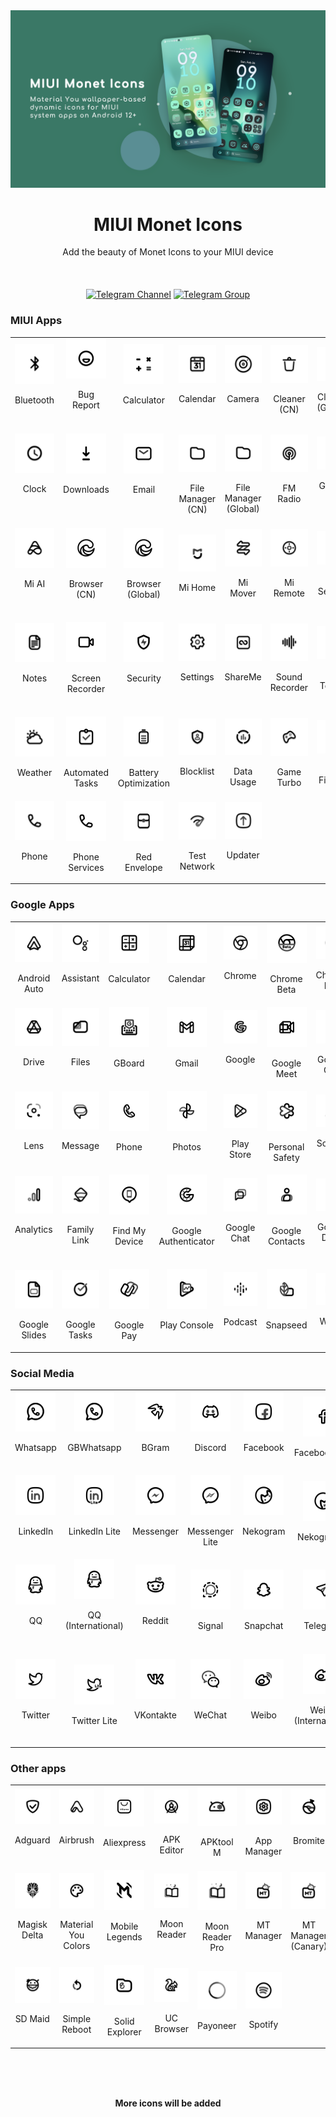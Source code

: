 <img src="./img/banner_green.png" alt=" "/>

<h1 align="center">MIUI Monet Icons</h1>

<div align="center">Add the beauty of Monet Icons to your MIUI device</div>
<br/><br/><br/>

<div align="center">
   <a href="https://t.me/MIUIMonetUpdate"><img src="https://img.shields.io/badge/telegram-channel-blue?longCache=true&style=for-the-badge&logo=telegram&logoColor=white"
      alt="Telegram Channel" /></a>
   <a href="https://t.me/MIUIMonet"><img src="https://img.shields.io/badge/telegram-discuss-blue?longCache=true&style=for-the-badge&logo=telegram&logoColor=white"
      alt="Telegram Group" /></a>
</div>

### MIUI Apps
<table>
  <tr>
    <td align="center" valign="middle">
        <img src="./img/miui/bluetooth.png" width="64">
        <p>Bluetooth<br/>&nbsp;</p>
    </td>
    <td align="center" valign="middle">
        <img src="./img/miui/feedback.png" width="64">
        <p>Bug Report<br/>&nbsp;</p>
    </td>
    <td align="center" valign="middle">
        <img src="./img/miui/calculator.png" width="64">
        <p>Calculator<br/>&nbsp;</p>
    </td>
    <td align="center" valign="middle">
        <img src="./img/miui/calendar.png" width="64">
        <p>Calendar<br/>&nbsp;</p>
    </td>
    <td align="center" valign="middle">
        <img src="./img/miui/camera.png" width="64">
        <p>Camera<br/>&nbsp;</p>
    </td>
    <td align="center" valign="middle">
        <img src="./img/miui/cleaner.png" width="64">
        <p>Cleaner (CN)</p>
    </td>
    <td align="center" valign="middle">
        <img src="./img/miui/cleaner.png" width="64">
        <p>Cleaner (Global)</p>
    </td>
    <td align="center" valign="middle">
        <img src="./img/miui/compass.png" width="64">
        <p>Compass<br/>&nbsp;</p>
    </td>
    <td align="center" valign="middle">
        <img src="./img/miui/contacts.png" width="64">
        <p>Contacts<br/>&nbsp;</p>
    </td>
    <td align="center" valign="middle">
        <img src="./img/miui/phone.png" width="64">
        <p>Dialer<br/>&nbsp;</p>
    </td>
  </tr>
  <tr>
    <td align="center" valign="middle">
        <img src="./img/miui/clock.png" width="64">
        <p>Clock<br/><br/>&nbsp;</p>
    </td>
    <td align="center" valign="middle">
        <img src="./img/miui/download.png" width="64">
        <p>Downloads<br/><br/>&nbsp;</p>
    </td>
    <td align="center" valign="middle">
        <img src="./img/miui/email.png" width="64">
        <p>Email<br/><br/>&nbsp;</p>
    </td>
    <td align="center" valign="middle">
        <img src="./img/miui/files.png" width="64">
        <p>File Manager (CN)</p>
    </td>
    <td align="center" valign="middle">
        <img src="./img/miui/files.png" width="64">
        <p>File Manager (Global)</p>
    </td>
    <td align="center" valign="middle">
        <img src="./img/miui/fm.png" width="64">
        <p>FM Radio<br/>&nbsp;</p>
    </td>
    <td align="center" valign="middle">
        <img src="./img/miui/gallery.png" width="64">
        <p>Gallery<br/><br/>&nbsp;</p>
    </td>
    <td align="center" valign="middle">
        <img src="./img/miui/getapps_cn.png" width="64">
        <p>Getapps<br/>(CN)<br/>&nbsp;</p>
    </td>
    <td align="center" valign="middle">
        <img src="./img/miui/getapps_global.png" width="64">
        <p>Getapps<br/>(Global)<br/>&nbsp;</p>
    </td>
    <td align="center" valign="middle">
        <img src="./img/miui/health.png" width="64">
        <p>Health<br/><br/>&nbsp;</p>
    </td>
  </tr>
  <tr>
    <td align="center" valign="middle">
        <img src="./img/miui/mi_ai.png" width="64">
        <p>Mi AI<br/><br/>&nbsp;</p>
    </td>
    <td align="center" valign="middle">
        <img src="./img/miui/browser.png" width="64">
        <p>Browser (CN)<br/>&nbsp;</p>
    </td>
    <td align="center" valign="middle">
        <img src="./img/miui/browser.png" width="64">
        <p>Browser (Global)<br/>&nbsp;</p>
    </td>
    <td align="center" valign="middle">
        <img src="./img/miui/mi_home.png" width="64">
        <p>Mi Home<br/>&nbsp;</p>
    </td>
    <td align="center" valign="middle">
        <img src="./img/miui/mi_mover.png" width="64">
        <p>Mi Mover<br/>&nbsp;</p>
    </td>
    <td align="center" valign="middle">
        <img src="./img/miui/mi_remote.png" width="64">
        <p>Mi Remote<br/>&nbsp;</p>
    </td>
    <td align="center" valign="middle">
        <img src="./img/miui/mi_service.png" width="64">
        <p>Mi Service<br/>&nbsp;</p>
    </td>
    <td align="center" valign="middle">
        <img src="./img/miui/scanner.png" width="64">
        <p>Scanner<br/><br/>&nbsp;</p>
    </td>
    <td align="center" valign="middle">
        <img src="./img/miui/messaging.png" width="64">
        <p>Messaging<br/><br/>&nbsp;</p>
    </td>
    <td align="center" valign="middle">
        <img src="./img/miui/music.png" width="64">
        <p>Music<br/><br/>&nbsp;</p>
    </td>
  </tr>
  <tr>
    <td align="center" valign="middle">
        <img src="./img/miui/notes.png" width="64">
        <p>Notes<br/><br/>&nbsp;</p>
    </td>
    <td align="center" valign="middle">
        <img src="./img/miui/screen_recorder.png" width="64">
        <p>Screen Recorder<br/>&nbsp;</p>
    </td>
    <td align="center" valign="middle">
        <img src="./img/miui/security.png" width="64">
        <p>Security<br/><br/>&nbsp;</p>
    </td>
    <td align="center" valign="middle">
        <img src="./img/miui/settings.png" width="64">
        <p>Settings<br/><br/>&nbsp;</p>
    </td>
    <td align="center" valign="middle">
        <img src="./img/miui/shareme.png" width="64">
        <p>ShareMe<br/><br/>&nbsp;</p>
    </td>
    <td align="center" valign="middle">
        <img src="./img/miui/sound_recorder.png" width="64">
        <p>Sound Recorder<br/>&nbsp;</p>
    </td>
    <td align="center" valign="middle">
        <img src="./img/miui/stk.png" width="64">
        <p>SIM Toolkit<br/>&nbsp;</p>
    </td>
    <td align="center" valign="middle">
        <img src="./img/miui/themes.png" width="64">
        <p>Themes<br/><br/>&nbsp;</p>
    </td>
    <td align="center" valign="middle">
        <img src="./img/miui/mi_video.png" width="64">
        <p>Mi Video (CN)<br/>&nbsp;</p>
    </td>
    <td align="center" valign="middle">
        <img src="./img/miui/mi_video.png" width="64">
        <p>Mi Video (Global)</p>
    </td>
  </tr>
  <tr>
    <td align="center" valign="middle">
        <img src="./img/miui/weather.png" width="64">
        <p>Weather<br/>&nbsp;</p>
    </td>
    <td align="center" valign="middle">
        <img src="./img/miui/automated_task_foreground.png" width="64">
        <p>Automated Tasks</p>
    </td>
    <td align="center" valign="middle">
        <img src="./img/miui/battery_optimise_foreground.png" width="64">
        <p>Battery Optimization</p>
    </td>
    <td align="center" valign="middle">
        <img src="./img/miui/blocklist_foreground.png" width="64">
        <p>Blocklist<br/>&nbsp;</p>
    </td>
    <td align="center" valign="middle">
        <img src="./img/miui/data_usage_foreground.png" width="64">
        <p>Data Usage</p>
    </td>
    <td align="center" valign="middle">
        <img src="./img/miui/game_turbo_foreground.png" width="64">
        <p>Game Turbo</p>
    </td>
    <td align="center" valign="middle">
        <img src="./img/miui/mi_fitness_foreground.png" width="64">
        <p>Mi Fitness</p>
    </td>
    <td align="center" valign="middle">
        <img src="./img/miui/mi_inputmethod_foreground.png" width="64">
        <p>Mi Input<br/>&nbsp;</p>
    </td>
    <td align="center" valign="middle">
        <img src="./img/miui/mi_shop_foreground.png" width="64">
        <p>Mi Store Global</p>
    </td>
    <td align="center" valign="middle">
        <img src="./img/miui/permission_foreground.png" width="64">
        <p>Permissions<br/>&nbsp;</p>
    </td>
  </tr>
  <tr>
    <td align="center" valign="middle">
        <img src="./img/miui/phone_foreground.png" width="64">
        <p>Phone<br/>&nbsp;</p>
    </td>
    <td align="center" valign="middle">
        <img src="./img/miui/phone_foreground.png" width="64">
        <p>Phone Services</p>
    </td>
    <td align="center" valign="middle">
        <img src="./img/miui/red_envelop_foreground.png" width="64">
        <p>Red Envelope</p>
    </td>
    <td align="center" valign="middle">
        <img src="./img/miui/wifi_test_foreground.png" width="64">
        <p>Test Network</p>
    </td>
    <td align="center" valign="middle">
        <img src="./img/miui/updater_foreground.png" width="64">
        <p>Updater<br/>&nbsp;</p>
    </td>

  </tr>
</table>




### Google Apps
<table>
  <tr>
    <td align="center" valign="middle">
        <img src="./img/google/android_auto.png" width="64">
        <p>Android Auto</p>
    </td>
    <td align="center" valign="middle">
        <img src="./img/google/assistant.png" width="64">
        <p>Assistant<br/>&nbsp;</p>
    </td>
    <td align="center" valign="middle">
        <img src="./img/google/calculator.png" width="64">
        <p>Calculator<br/>&nbsp;</p>
    </td>
    <td align="center" valign="middle">
        <img src="./img/google/calendar.png" width="64">
        <p>Calendar<br/>&nbsp;</p>
    </td>
    <td align="center" valign="middle">
        <img src="./img/google/chrome.png" width="64">
        <p>Chrome<br/>&nbsp;</p>
    </td>
    <td align="center" valign="middle">
        <img src="./img/google/chrome_beta.png" width="64">
        <p>Chrome Beta</p>
    </td>
    <td align="center" valign="middle">
        <img src="./img/google/chrome_dev.png" width="64">
        <p>Chrome Dev</p>
    </td>
    <td align="center" valign="middle">
        <img src="./img/google/chrome_canary.png" width="64">
        <p>Chrome Canary</p>
    </td>
    <td align="center" valign="middle">
        <img src="./img/google/clock.png" width="64">
        <p>Clock</p>
    </td>
    <td align="center" valign="middle">
        <img src="./img/google/digital_wellbeing.png" width="64">
        <p>Digital Wellbeing</p>
    </td>
  </tr>
  <tr>
    <td align="center" valign="middle">
        <img src="./img/google/drive.png" width="64">
        <p>Drive<br/>&nbsp;</p>
    </td>
    <td align="center" valign="middle">
        <img src="./img/google/files.png" width="64">
        <p>Files<br/>&nbsp;</p>
    </td>
    <td align="center" valign="middle">
        <img src="./img/google/gboard.png" width="64">
        <p>GBoard<br/>&nbsp;</p>
    </td>
    <td align="center" valign="middle">
        <img src="./img/google/gmail.png" width="64">
        <p>Gmail<br/>&nbsp;</p>
    </td>
    <td align="center" valign="middle">
        <img src="./img/google/google.png" width="64">
        <p>Google<br/>&nbsp;</p>
    </td>
    <td align="center" valign="middle">
        <img src="./img/google/google_meet.png" width="64">
        <p>Google Meet</p>
    </td>
    <td align="center" valign="middle">
        <img src="./img/google/google_one.png" width="64">
        <p>Google One</p>
    </td>
    <td align="center" valign="middle">
        <img src="./img/google/google_translate.png" width="64">
        <p>Google Translate</p>
    </td>
    <td align="center" valign="middle">
        <img src="./img/google/tts.png" width="64">
        <p>Google TTS</p>
    </td>
    <td align="center" valign="middle">
        <img src="./img/google/keep_notes.png" width="64">
        <p>Keep Notes</p>
    </td>
  </tr>
  <tr>
    <td align="center" valign="middle">
        <img src="./img/google/lens.png" width="64">
        <p>Lens<br/>&nbsp;</p>
    </td>
    <td align="center" valign="middle">
        <img src="./img/google/message.png" width="64">
        <p>Message<br/>&nbsp;</p>
    </td>
    <td align="center" valign="middle">
        <img src="./img/google/phone.png" width="64">
        <p>Phone<br/>&nbsp;</p>
    </td>
    <td align="center" valign="middle">
        <img src="./img/google/photos.png" width="64">
        <p>Photos<br/>&nbsp;</p>
    </td>
    <td align="center" valign="middle">
        <img src="./img/google/playstore.png" width="64">
        <p>Play Store</p>
    </td>
    <td align="center" valign="middle">
        <img src="./img/google/safety.png" width="64">
        <p>Personal Safety</p>
    </td>
    <td align="center" valign="middle">
        <img src="./img/google/sounds.png" width="64">
        <p>Sounds<br/>&nbsp;</p>
    </td>
    <td align="center" valign="middle">
        <img src="./img/google/voice_search.png" width="64">
        <p>Voice Search</p>
    </td>
    <td align="center" valign="middle">
        <img src="./img/google/youtube.png" width="64">
        <p>Youtube<br/>&nbsp;</p>
    </td>
    <td align="center" valign="middle">
        <img src="./img/google/youtube_music.png" width="64">
        <p>Youtube Music</p>
    </td>
  </tr>
  <tr>
    <td align="center" valign="middle">
        <img src="./img/google/analytics.png" width="64">
        <p>Analytics<br/><br/>&nbsp;</p>
    </td>
    <td align="center" valign="middle">
        <img src="./img/google/family_link.png" width="64">
        <p>Family Link<br/>&nbsp;</p>
    </td>
    <td align="center" valign="middle">
        <img src="./img/google/find_device.png" width="64">
        <p>Find My Device<br/>&nbsp;</p>
    </td>
    <td align="center" valign="middle">
        <img src="./img/google/google_authenticator.png" width="64">
        <p>Google Authenticator<br/>&nbsp;</p>
    </td>
    <td align="center" valign="middle">
        <img src="./img/google/google_chat.png" width="64">
        <p>Google Chat<br/>&nbsp;</p>
    </td>
    <td align="center" valign="middle">
        <img src="./img/google/google_contacts.png" width="64">
        <p>Google Contacts<br/>&nbsp;</p>
    </td>
    <td align="center" valign="middle">
        <img src="./img/google/google_docs.png" width="64">
        <p>Google Docs<br/>&nbsp;</p>
    </td>
    <td align="center" valign="middle">
        <img src="./img/google/google_meet.png" width="64">
        <p>Google Meet (Original)</p>
    </td>
    <td align="center" valign="middle">
        <img src="./img/google/google_news.png" width="64">
        <p>Google News<br/>&nbsp;</p>
    </td>
    <td align="center" valign="middle">
        <img src="./img/google/google_sheets.png" width="64">
        <p>Google Sheets<br/>&nbsp;</p>
    </td>
  </tr>
  <tr>
    <td align="center" valign="middle">
        <img src="./img/google/google_slides.png" width="64">
        <p>Google Slides</p>
    </td>
    <td align="center" valign="middle">
        <img src="./img/google/google_tasks.png" width="64">
        <p>Google Tasks</p>
    </td>
    <td align="center" valign="middle">
        <img src="./img/google/gpay.png" width="64">
        <p>Google Pay</p>
    </td>
    <td align="center" valign="middle">
        <img src="./img/google/play_console.png" width="64">
        <p>Play Console<br/>&nbsp;</p>
    </td>
    <td align="center" valign="middle">
        <img src="./img/google/podcast.png" width="64">
        <p>Podcast<br/>&nbsp;</p>
    </td>
    <td align="center" valign="middle">
        <img src="./img/google/snapseed_foreground.png" width="64">
        <p>Snapseed<br/>&nbsp;</p>
    </td>
    <td align="center" valign="middle">
        <img src="./img/google/wallet.png" width="64">
        <p>Wallet<br/>&nbsp;</p>
    </td>

  </tr>
</table>




### Social Media
<table>
  <tr>
    <td align="center" valign="middle">
        <img src="./img/social/whatsapp.png" width="64">
        <p>Whatsapp<br/>&nbsp;</p>
    </td>
    <td align="center" valign="middle">
        <img src="./img/social/whatsapp.png" width="64">
        <p>GBWhatsapp<br/>&nbsp;</p>
    </td>
    <td align="center" valign="middle">
        <img src="./img/social/bgram_foreground.png" width="64">
        <p>BGram<br/>&nbsp;</p>
    </td>
    <td align="center" valign="middle">
        <img src="./img/social/discord_foreground.png" width="64">
        <p>Discord<br/>&nbsp;</p>
    </td>
    <td align="center" valign="middle">
        <img src="./img/social/facebook2_foreground.png" width="64">
        <p>Facebook<br/>&nbsp;</p>
    </td>
    <td align="center" valign="middle">
        <img src="./img/social/facebook_lite_foreground.png" width="64">
        <p>Facebook Lite</p>
    </td>
    <td align="center" valign="middle">
        <img src="./img/social/graph_messenger_foreground.png" width="64">
        <p>Graph Messenger</p>
    </td>
    <td align="center" valign="middle">
        <img src="./img/social/instagram_foreground.png" width="64">
        <p>Instagram<br/>&nbsp;</p>
    </td>
    <td align="center" valign="middle">
        <img src="./img/social/instagram_lite_foreground.png" width="64">
        <p>Instagram Lite</p>
    </td>
  </tr>
  <tr>
    <td align="center" valign="middle">
        <img src="./img/social/linkedin_foreground.png" width="64">
        <p>LinkedIn<br/>&nbsp;</p>
    </td>
    <td align="center" valign="middle">
        <img src="./img/social/linkedin_lite_foreground.png" width="64">
        <p>LinkedIn Lite<br/>&nbsp;</p>
    </td>
    <td align="center" valign="middle">
        <img src="./img/social/messenger_foreground.png" width="64">
        <p>Messenger<br/>&nbsp;</p>
    </td>
    <td align="center" valign="middle">
        <img src="./img/social/messenger_lite_foreground.png" width="64">
        <p>Messenger Lite</p>
    </td>
    <td align="center" valign="middle">
        <img src="./img/social/nekogram_foreground.png" width="64">
        <p>Nekogram<br/>&nbsp;</p>
    </td>
    <td align="center" valign="middle">
        <img src="./img/social/nekogram_x_foreground.png" width="64">
        <p>Nekogram X</p>
    </td>
    <td align="center" valign="middle">
        <img src="./img/social/ok_foreground.png" width="64">
        <p>OK<br/>&nbsp;</p>
    </td>
    <td align="center" valign="middle">
        <img src="./img/social/owlgram_foreground.png" width="64">
        <p>Owlgram<br/>&nbsp;</p>
    </td>
    <td align="center" valign="middle">
        <img src="./img/social/plus_messenger_foreground.png" width="64">
        <p>Plus Messenger</p>
    </td>
  </tr>
  <tr>
    <td align="center" valign="middle">
        <img src="./img/social/QQ_foreground.png" width="64">
        <p>QQ<br/>&nbsp;</p>
    </td>
    <td align="center" valign="middle">
        <img src="./img/social/QQ_foreground.png" width="64">
        <p>QQ (International)<br/>&nbsp;</p>
    </td>
    <td align="center" valign="middle">
        <img src="./img/social/reddit_foreground.png" width="64">
        <p>Reddit<br/>&nbsp;</p>
    </td>
    <td align="center" valign="middle">
        <img src="./img/social/signal_foreground.png" width="64">
        <p>Signal<br/></p>
    </td>
    <td align="center" valign="middle">
        <img src="./img/social/snapchat_foreground.png" width="64">
        <p>Snapchat<br/></p>
    </td>
    <td align="center" valign="middle">
        <img src="./img/social/telegram_foreground.png" width="64">
        <p>Telegram<br/></p>
    </td>
    <td align="center" valign="middle">
        <img src="./img/social/telegram_beta_foreground.png" width="64">
        <p>Telegram Beta</p>
    </td>
    <td align="center" valign="middle">
        <img src="./img/social/telegram_x_foreground.png" width="64">
        <p>Telegram X<br/>&nbsp;</p>
    </td>
    <td align="center" valign="middle">
        <img src="./img/social/twitch_foreground.png" width="64">
        <p>Twitch<br/>&nbsp;</p>
    </td>
  </tr>
  <tr>
    <td align="center" valign="middle">
        <img src="./img/social/twitter_foreground.png" width="64">
        <p>Twitter<br/>&nbsp;</p>
    </td>
    <td align="center" valign="middle">
        <img src="./img/social/twitter_lite_foreground.png" width="64">
        <p>Twitter Lite</p>
    </td>
    <td align="center" valign="middle">
        <img src="./img/social/VK_foreground.png" width="64">
        <p>VKontakte<br/>&nbsp;</p>
    </td>
    <td align="center" valign="middle">
        <img src="./img/social/wechat_foreground.png" width="64">
        <p>WeChat<br/>&nbsp;</p>
    </td>
    <td align="center" valign="middle">
        <img src="./img/social/weibo_foreground.png" width="64">
        <p>Weibo<br/>&nbsp;</p>
    </td>
    <td align="center" valign="middle">
        <img src="./img/social/weibo_foreground.png" width="64">
        <p>Weibo (International)<br/>&nbsp;</p>
    </td>
    <td align="center" valign="middle">
        <img src="./img/social/whatsapp_business_foreground.png" width="64">
        <p>WA Business</p>
    </td>
  </tr>
</table>





### Other apps
<table>
  <tr>
    <td align="center" valign="middle">
        <img src="./img/others/adguard.png" width="64">
        <p>Adguard<br/>&nbsp;</p>
    </td>
    <td align="center" valign="middle">
        <img src="./img/others/airbrush.png" width="64">
        <p>Airbrush<br/>&nbsp;</p>
    </td>
    <td align="center" valign="middle">
        <img src="./img/others/aliexpress.png" width="64">
        <p>Aliexpress<br/>&nbsp;</p>
    </td>
    <td align="center" valign="middle">
        <img src="./img/others/apk_editor.png" width="64">
        <p>APK Editor</p>
    </td>
    <td align="center" valign="middle">
        <img src="./img/others/apktool_m.png" width="64">
        <p>APKtool M</p>
    </td>
    <td align="center" valign="middle">
        <img src="./img/others/app_manager.png" width="64">
        <p>App Manager</p>
    </td>
    <td align="center" valign="middle">
        <img src="./img/others/bromite.png" width="64">
        <p>Bromite<br/>&nbsp;</p>
    </td>
    <td align="center" valign="middle">
        <img src="./img/others/gojek.png" width="64">
        <p>Gojek<br/>&nbsp;</p>
    </td>
    <td align="center" valign="middle">
        <img src="./img/others/icebox.png" width="64">
        <p>Ice Box</p>
    </td>
    <td align="center" valign="middle">
        <img src="./img/others/magisk.png" width="64">
        <p>Magisk<br/>&nbsp;</p>
    </td>
  </tr>
  <tr>
    <td align="center" valign="middle">
        <img src="./img/others/magisk.png" width="64">
        <p>Magisk Delta<br/>&nbsp;</p>
    </td>
    <td align="center" valign="middle">
        <img src="./img/others/material_colors.png" width="64">
        <p>Material You Colors</p>
    </td>
    <td align="center" valign="middle">
        <img src="./img/others/mobile_legends.png" width="64">
        <p>Mobile Legends<br/>&nbsp;</p>
    </td>
    <td align="center" valign="middle">
        <img src="./img/others/moon_reader.png" width="64">
        <p>Moon Reader<br/>&nbsp;</p>
    </td>
    <td align="center" valign="middle">
        <img src="./img/others/moon_reader.png" width="64">
        <p>Moon Reader Pro</p>
    </td>
    <td align="center" valign="middle">
        <img src="./img/others/mt_manager.png" width="64">
        <p>MT Manager<br/>&nbsp;</p>
    </td>
    <td align="center" valign="middle">
        <img src="./img/others/mt_manager.png" width="64">
        <p>MT Manager (Canary)</p>
    </td>
    <td align="center" valign="middle">
        <img src="./img/others/musixmatch.png" width="64">
        <p>Musixmatch<br/><br/>&nbsp;</p>
    </td>
    <td align="center" valign="middle">
        <img src="./img/others/mx_player.png" width="64">
        <p>MX Player Pro</p>
    </td>
    <td align="center" valign="middle">
        <img src="./img/others/mx_player.png" width="64">
        <p>MX Player Pro</p>
    </td>
  </tr>
  <tr>
    <td align="center" valign="middle">
        <img src="./img/others/sd_maid.png" width="64">
        <p>SD Maid<br/>&nbsp;</p>
    </td>
    <td align="center" valign="middle">
        <img src="./img/others/simple_reboot.png" width="64">
        <p>Simple Reboot</p>
    </td>
    <td align="center" valign="middle">
        <img src="./img/others/solid_explorer.png" width="64">
        <p>Solid Explorer</p>
    </td>
    <td align="center" valign="middle">
        <img src="./img/others/uc_browser.png" width="64">
        <p>UC Browser</p>
    </td>
    <td align="center" valign="middle">
        <img src="./img/others/payoneer_foreground.png" width="64">
        <p>Payoneer</p>
    </td>
    <td align="center" valign="middle">
        <img src="./img/others/spotify_foreground.png" width="64">
        <p>Spotify</p>
    </td>
  </tr>
</table>

<br/><br/><br/>
<div align="center"><strong>More icons will be added</strong></div>
